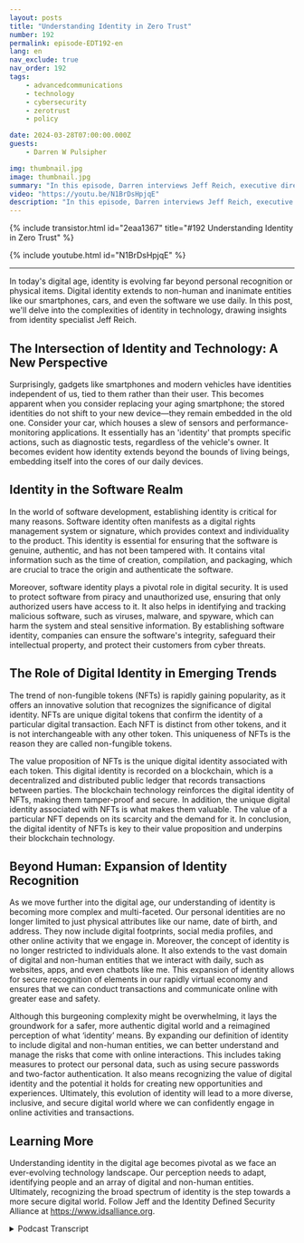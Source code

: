 ```yaml
---
layout: posts
title: "Understanding Identity in Zero Trust"
number: 192
permalink: episode-EDT192-en
lang: en
nav_exclude: true
nav_order: 192
tags:
    - advancedcommunications
    - technology
    - cybersecurity
    - zerotrust
    - policy

date: 2024-03-28T07:00:00.000Z
guests:
    - Darren W Pulsipher

img: thumbnail.jpg
image: thumbnail.jpg
summary: "In this episode, Darren interviews Jeff Reich, executive director of the Identity Defined Security Alliance, about the role Identity plays in Zero-Trust Architectures and in our digital world."
video: "https://youtu.be/N1BrDsHpjqE"
description: "In this episode, Darren interviews Jeff Reich, executive director of the Identity Defined Security Alliance, about the role Identity plays in Zero-Trust Architectures and in our digital world."
---
```


<div>
{% include transistor.html id="2eaa1367" title="#192 Understanding Identity in Zero Trust" %}

{% include youtube.html id="N1BrDsHpjqE" %}
</div>

---

In today's digital age, identity is evolving far beyond personal recognition or physical items. Digital identity extends to non-human and inanimate entities like our smartphones, cars, and even the software we use daily. In this post, we'll delve into the complexities of identity in technology, drawing insights from identity specialist Jeff Reich.

## The Intersection of Identity and Technology: A New Perspective 

Surprisingly, gadgets like smartphones and modern vehicles have identities independent of us, tied to them rather than their user. This becomes apparent when you consider replacing your aging smartphone; the stored identities do not shift to your new device—they remain embedded in the old one.  Consider your car, which houses a slew of sensors and performance-monitoring applications. It essentially has an 'identity' that prompts specific actions, such as diagnostic tests, regardless of the vehicle's owner. It becomes evident how identity extends beyond the bounds of living beings, embedding itself into the cores of our daily devices.

## Identity in the Software Realm

In the world of software development, establishing identity is critical for many reasons. Software identity often manifests as a digital rights management system or signature, which provides context and individuality to the product. This identity is essential for ensuring that the software is genuine, authentic, and has not been tampered with. It contains vital information such as the time of creation, compilation, and packaging, which are crucial to trace the origin and authenticate the software. 

Moreover, software identity plays a pivotal role in digital security. It is used to protect software from piracy and unauthorized use, ensuring that only authorized users have access to it. It also helps in identifying and tracking malicious software, such as viruses, malware, and spyware, which can harm the system and steal sensitive information. By establishing software identity, companies can ensure the software's integrity, safeguard their intellectual property, and protect their customers from cyber threats.

## The Role of Digital Identity in Emerging Trends 

The trend of non-fungible tokens (NFTs) is rapidly gaining popularity, as it offers an innovative solution that recognizes the significance of digital identity. NFTs are unique digital tokens that confirm the identity of a particular digital transaction. Each NFT is distinct from other tokens, and it is not interchangeable with any other token. This uniqueness of NFTs is the reason they are called non-fungible tokens. 

The value proposition of NFTs is the unique digital identity associated with each token. This digital identity is recorded on a blockchain, which is a decentralized and distributed public ledger that records transactions between parties. The blockchain technology reinforces the digital identity of NFTs, making them tamper-proof and secure. In addition, the unique digital identity associated with NFTs is what makes them valuable. The value of a particular NFT depends on its scarcity and the demand for it. In conclusion, the digital identity of NFTs is key to their value proposition and underpins their blockchain technology.

## Beyond Human: Expansion of Identity Recognition

As we move further into the digital age, our understanding of identity is becoming more complex and multi-faceted. Our personal identities are no longer limited to just physical attributes like our name, date of birth, and address. They now include digital footprints, social media profiles, and other online activity that we engage in. Moreover, the concept of identity is no longer restricted to individuals alone. It also extends to the vast domain of digital and non-human entities that we interact with daily, such as websites, apps, and even chatbots like me. This expansion of identity allows for secure recognition of elements in our rapidly virtual economy and ensures that we can conduct transactions and communicate online with greater ease and safety.

Although this burgeoning complexity might be overwhelming, it lays the groundwork for a safer, more authentic digital world and a reimagined perception of what ‘identity’ means. By expanding our definition of identity to include digital and non-human entities, we can better understand and manage the risks that come with online interactions. This includes taking measures to protect our personal data, such as using secure passwords and two-factor authentication. It also means recognizing the value of digital identity and the potential it holds for creating new opportunities and experiences. Ultimately, this evolution of identity will lead to a more diverse, inclusive, and secure digital world where we can confidently engage in online activities and transactions.

## Learning More

Understanding identity in the digital age becomes pivotal as we face an ever-evolving technology landscape. Our perception needs to adapt, identifying people and an array of digital and non-human entities. Ultimately, recognizing the broad spectrum of identity is the step towards a more secure digital world. Follow Jeff and the Identity Defined Security Alliance at https://www.idsalliance.org.



<details>
<summary> Podcast Transcript </summary>

<p></p>

</details>
